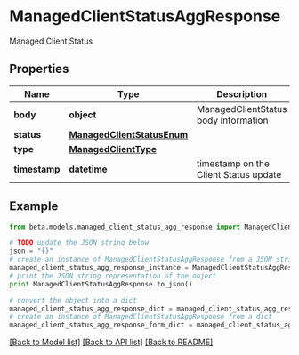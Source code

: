 # ManagedClientStatusAggResponse

Managed Client Status

## Properties
Name | Type | Description | Notes
------------ | ------------- | ------------- | -------------
**body** | **object** | ManagedClientStatus body information | 
**status** | [**ManagedClientStatusEnum**](ManagedClientStatusEnum.md) |  | 
**type** | [**ManagedClientType**](ManagedClientType.md) |  | 
**timestamp** | **datetime** | timestamp on the Client Status update | 

## Example

```python
from beta.models.managed_client_status_agg_response import ManagedClientStatusAggResponse

# TODO update the JSON string below
json = "{}"
# create an instance of ManagedClientStatusAggResponse from a JSON string
managed_client_status_agg_response_instance = ManagedClientStatusAggResponse.from_json(json)
# print the JSON string representation of the object
print ManagedClientStatusAggResponse.to_json()

# convert the object into a dict
managed_client_status_agg_response_dict = managed_client_status_agg_response_instance.to_dict()
# create an instance of ManagedClientStatusAggResponse from a dict
managed_client_status_agg_response_form_dict = managed_client_status_agg_response.from_dict(managed_client_status_agg_response_dict)
```
[[Back to Model list]](../README.md#documentation-for-models) [[Back to API list]](../README.md#documentation-for-api-endpoints) [[Back to README]](../README.md)


